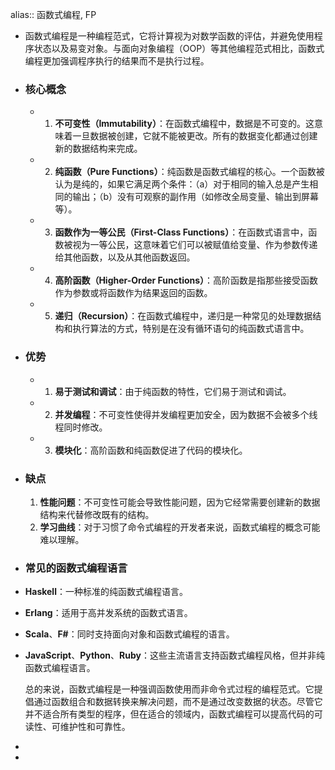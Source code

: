 alias:: 函数式编程, FP

- 函数式编程是一种编程范式，它将计算视为对数学函数的评估，并避免使用程序状态以及易变对象。与面向对象编程（OOP）等其他编程范式相比，函数式编程更加强调程序执行的结果而不是执行过程。
- ### 核心概念
	- 1. **不可变性（Immutability）**：在函数式编程中，数据是不可变的。这意味着一旦数据被创建，它就不能被更改。所有的数据变化都通过创建新的数据结构来完成。
	- 2. **纯函数（Pure Functions）**：纯函数是函数式编程的核心。一个函数被认为是纯的，如果它满足两个条件：（a）对于相同的输入总是产生相同的输出；（b）没有可观察的副作用（如修改全局变量、输出到屏幕等）。
	- 3. **函数作为一等公民（First-Class Functions）**：在函数式语言中，函数被视为一等公民，这意味着它们可以被赋值给变量、作为参数传递给其他函数，以及从其他函数返回。
	- 4. **高阶函数（Higher-Order Functions）**：高阶函数是指那些接受函数作为参数或将函数作为结果返回的函数。
	- 5. **递归（Recursion）**：在函数式编程中，递归是一种常见的处理数据结构和执行算法的方式，特别是在没有循环语句的纯函数式语言中。
- ### 优势
	- 1. **易于测试和调试**：由于纯函数的特性，它们易于测试和调试。
	- 2. **并发编程**：不可变性使得并发编程更加安全，因为数据不会被多个线程同时修改。
	- 3. **模块化**：高阶函数和纯函数促进了代码的模块化。
- ### 缺点
  
  1. **性能问题**：不可变性可能会导致性能问题，因为它经常需要创建新的数据结构来代替修改既有的结构。
  2. **学习曲线**：对于习惯了命令式编程的开发者来说，函数式编程的概念可能难以理解。
- ### 常见的函数式编程语言
- **Haskell**：一种标准的纯函数式编程语言。
- **Erlang**：适用于高并发系统的函数式语言。
- **Scala**、**F#**：同时支持面向对象和函数式编程的语言。
- **JavaScript**、**Python**、**Ruby**：这些主流语言支持函数式编程风格，但并非纯函数式编程语言。
  
  总的来说，函数式编程是一种强调函数使用而非命令式过程的编程范式。它提倡通过函数组合和数据转换来解决问题，而不是通过改变数据的状态。尽管它并不适合所有类型的程序，但在适合的领域内，函数式编程可以提高代码的可读性、可维护性和可靠性。
-
-
